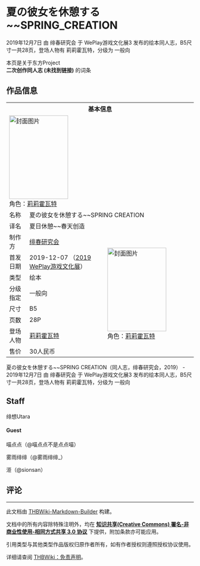 # 夏の彼女を休憩する~~SPRING_CREATION

<!-- source html: G:\repos\THBWiki-Markdown-Builder\THBWikiMarkdown\Temp\main\4\4f\ns0%3A%E5%A4%8F%E3%81%AE%E5%BD%BC%E5%A5%B3%E3%82%92%E4%BC%91%E6%86%A9%E3%81%99%E3%82%8B%7E%7ESPRING_CREATION.html -->

2019年12月7日 由 绯春研究会 于 WePlay游戏文化展3 发布的绘本同人志，B5尺寸一共28页，登场人物有 莉莉霍瓦特，分级为 一般向

本页是关于东方Project  
 **二次创作同人志 (未找到链接)** 的词条

## 作品信息

<table><tbody><tr><th colspan="3">基本信息</th></tr><tr><td class="cover-artwork-mobile" colspan="2"><a href="./文件-夏の彼女を休憩する~~SPRING_CREATION封面.jpg.md" class="image" title="封面图片"><img alt="封面图片" src="https://upload.thwiki.cc/thumb/2/25/%E5%A4%8F%E3%81%AE%E5%BD%BC%E5%A5%B3%E3%82%92%E4%BC%91%E6%86%A9%E3%81%99%E3%82%8B~~SPRING_CREATION%E5%B0%81%E9%9D%A2.jpg/158px-%E5%A4%8F%E3%81%AE%E5%BD%BC%E5%A5%B3%E3%82%92%E4%BC%91%E6%86%A9%E3%81%99%E3%82%8B~~SPRING_CREATION%E5%B0%81%E9%9D%A2.jpg" decoding="async" loading="lazy" width="158" height="224" srcset="https://upload.thwiki.cc/thumb/2/25/%E5%A4%8F%E3%81%AE%E5%BD%BC%E5%A5%B3%E3%82%92%E4%BC%91%E6%86%A9%E3%81%99%E3%82%8B~~SPRING_CREATION%E5%B0%81%E9%9D%A2.jpg/238px-%E5%A4%8F%E3%81%AE%E5%BD%BC%E5%A5%B3%E3%82%92%E4%BC%91%E6%86%A9%E3%81%99%E3%82%8B~~SPRING_CREATION%E5%B0%81%E9%9D%A2.jpg 1.5x, https://upload.thwiki.cc/thumb/2/25/%E5%A4%8F%E3%81%AE%E5%BD%BC%E5%A5%B3%E3%82%92%E4%BC%91%E6%86%A9%E3%81%99%E3%82%8B~~SPRING_CREATION%E5%B0%81%E9%9D%A2.jpg/317px-%E5%A4%8F%E3%81%AE%E5%BD%BC%E5%A5%B3%E3%82%92%E4%BC%91%E6%86%A9%E3%81%99%E3%82%8B~~SPRING_CREATION%E5%B0%81%E9%9D%A2.jpg 2x" data-file-width="2174" data-file-height="3071"></a><div class="cover-char">角色：<a href="./莉莉霍瓦特.md" title="莉莉霍瓦特">莉莉霍瓦特</a></div></td>
</tr><tr><td class="label">名称</td><td colspan="2"> 夏の彼女を休憩する~~SPRING CREATION </td></tr><tr><td class="label">译名</td><td colspan="2"> 夏日休憩~~春天创造 </td></tr><tr><td class="label">制作方</td><td><a href="./绯春研究会.md" title="绯春研究会">绯春研究会</a></td><td class="cover-artwork" rowspan="8" style="min-width:224px;"><a href="./文件-夏の彼女を休憩する~~SPRING_CREATION封面.jpg.md" class="image" title="封面图片"><img alt="封面图片" src="https://upload.thwiki.cc/thumb/2/25/%E5%A4%8F%E3%81%AE%E5%BD%BC%E5%A5%B3%E3%82%92%E4%BC%91%E6%86%A9%E3%81%99%E3%82%8B~~SPRING_CREATION%E5%B0%81%E9%9D%A2.jpg/158px-%E5%A4%8F%E3%81%AE%E5%BD%BC%E5%A5%B3%E3%82%92%E4%BC%91%E6%86%A9%E3%81%99%E3%82%8B~~SPRING_CREATION%E5%B0%81%E9%9D%A2.jpg" decoding="async" loading="lazy" width="158" height="224" srcset="https://upload.thwiki.cc/thumb/2/25/%E5%A4%8F%E3%81%AE%E5%BD%BC%E5%A5%B3%E3%82%92%E4%BC%91%E6%86%A9%E3%81%99%E3%82%8B~~SPRING_CREATION%E5%B0%81%E9%9D%A2.jpg/238px-%E5%A4%8F%E3%81%AE%E5%BD%BC%E5%A5%B3%E3%82%92%E4%BC%91%E6%86%A9%E3%81%99%E3%82%8B~~SPRING_CREATION%E5%B0%81%E9%9D%A2.jpg 1.5x, https://upload.thwiki.cc/thumb/2/25/%E5%A4%8F%E3%81%AE%E5%BD%BC%E5%A5%B3%E3%82%92%E4%BC%91%E6%86%A9%E3%81%99%E3%82%8B~~SPRING_CREATION%E5%B0%81%E9%9D%A2.jpg/317px-%E5%A4%8F%E3%81%AE%E5%BD%BC%E5%A5%B3%E3%82%92%E4%BC%91%E6%86%A9%E3%81%99%E3%82%8B~~SPRING_CREATION%E5%B0%81%E9%9D%A2.jpg 2x" data-file-width="2174" data-file-height="3071"></a><div class="cover-char">角色：<a href="./莉莉霍瓦特.md" title="莉莉霍瓦特">莉莉霍瓦特</a></div></td>
</tr><tr><td class="label">首发日期</td><td>2019-12-07&#160;（<a href="/展会作品列表?e=WePlay%E6%B8%B8%E6%88%8F%E6%96%87%E5%8C%96%E5%B1%95%233">2019 WePlay游戏文化展</a>）</td></tr><tr><td class="label">类型</td><td>绘本</td></tr><tr><td class="label">分级指定</td><td>一般向</td></tr><tr><td class="label">尺寸</td><td>B5</td></tr><tr><td class="label">页数</td><td>28P</td></tr><tr><td class="label">登场人物</td><td><a href="./莉莉霍瓦特.md" title="莉莉霍瓦特">莉莉霍瓦特</a></td></tr><tr><td class="label">售价</td><td>30人民币</td></tr></tbody></table>

夏の彼女を休憩する~~SPRING CREATION（同人志，绯春研究会，2019） - 2019年12月7日 由 绯春研究会 于 WePlay游戏文化展3 发布的绘本同人志，B5尺寸一共28页，登场人物有 莉莉霍瓦特，分级为 一般向

## Staff
  
绯想Utara
  


#### Guest
  
喵点点（@喵点点不是点点喵）
  
  
雾雨绯绯（@雾雨绯绯_）
  
  
洍（@sionsan）
  


## 评论




---

此文档由 [THBWiki-Markdown-Builder](https://github.com/Delsin-Yu/THBWiki-Markdown-Builder) 构建。

文档中的所有内容除特殊注明外，均在 [**知识共享(Creative Commons) 署名-非商业性使用-相同方式共享 3.0 协议**](https://creativecommons.org/licenses/by-sa/3.0/deed.zh-hans) 下提供，附加条款亦可能应用。

引用类型与其他类型作品版权归原作者所有，如有作者授权则遵照授权协议使用。

详细请查阅 [THBWiki：免责声明](https://thbwiki.cc/THBWiki:%E5%85%8D%E8%B4%A3%E5%A3%B0%E6%98%8E)。

